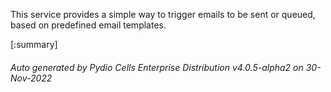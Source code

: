 






This service provides a simple way to trigger emails to be sent or queued, based on predefined email templates.

[:summary]

###### Auto generated by Pydio Cells Enterprise Distribution v4.0.5-alpha2 on 30-Nov-2022
